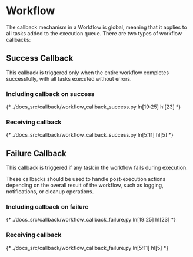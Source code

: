 # Workflow

The callback mechanism in a Workflow is global, meaning that it applies to all tasks added to the execution queue. There are two types of workflow callbacks:

## Success Callback

This callback is triggered only when the entire workflow completes successfully, with all tasks executed without errors.

### Including callback on success

{* ./docs_src/callback/workflow_callback_success.py ln[19:25] hl[23] *}

### Receiving callback

{* ./docs_src/callback/workflow_callback_success.py ln[5:11] hl[5] *}


## Failure Callback

This callback is triggered if any task in the workflow fails during execution.

These callbacks should be used to handle post-execution actions depending on the overall result of the workflow, such as logging, notifications, or cleanup operations.

### Including callback on failure

{* ./docs_src/callback/workflow_callback_failure.py ln[19:25] hl[23] *}

### Receiving callback

{* ./docs_src/callback/workflow_callback_failure.py ln[5:11] hl[5] *}
